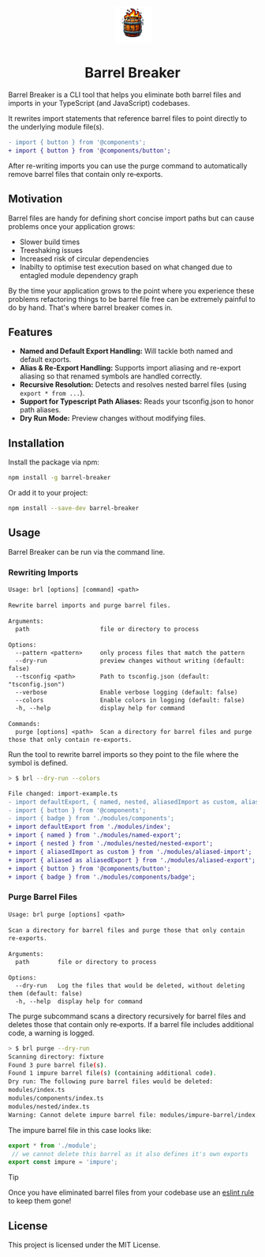 <div align="center">
  <img src="./icon.png" width="75" alt="icon" />
  <h1>Barrel Breaker</h1>
</div>

Barrel Breaker is a CLI tool that helps you eliminate both barrel files and imports in your TypeScript (and JavaScript) codebases.

It rewrites import statements that reference barrel files to point directly to the underlying module file(s). 

```diff
- import { button } from '@components';
+ import { button } from '@components/button';
```

After re-writing imports you can use the purge command to automatically remove barrel files that contain only re‑exports.

## Motivation

Barrel files are handy for defining short concise import paths but can cause problems once your application grows:

- Slower build times
- Treeshaking issues
- Increased risk of circular dependencies
- Inabilty to optimise test execution based on what changed  due to entagled module dependency graph

By the time your application grows to the point where you experience these problems refactoring things to be barrel file free can be
extremely painful to do by hand. That's where barrel breaker comes in.

## Features

- **Named and Default Export Handling:** Will tackle both named and default exports.
- **Alias & Re-Export Handling:** Supports import aliasing and re-export aliasing so that renamed symbols are handled correctly.
- **Recursive Resolution:** Detects and resolves nested barrel files (using `export * from ...`).
- **Support for Typescript Path Aliases:** Reads your tsconfig.json to honor path aliases.
- **Dry Run Mode:** Preview changes without modifying files.


## Installation
Install the package via npm:

```bash
npm install -g barrel-breaker
```
Or add it to your project:

```bash
npm install --save-dev barrel-breaker
```

## Usage

Barrel Breaker can be run via the command line.

### Rewriting Imports


```
Usage: brl [options] [command] <path>

Rewrite barrel imports and purge barrel files.

Arguments:
  path                    file or directory to process

Options:
  --pattern <pattern>     only process files that match the pattern
  --dry-run               preview changes without writing (default: false)
  --tsconfig <path>       Path to tsconfig.json (default: "tsconfig.json")
  --verbose               Enable verbose logging (default: false)
  --colors                Enable colors in logging (default: false)
  -h, --help              display help for command

Commands:
  purge [options] <path>  Scan a directory for barrel files and purge those that only contain re-exports.
```

Run the tool to rewrite barrel imports so they point to the file where the symbol is defined.

```sh
> $ brl --dry-run --colors                                                                                                                                                                                    [±main ●]
```

```diff
File changed: import-example.ts
- import defaultExport, { named, nested, aliasedImport as custom, aliasedExport } from './modules';
- import { button } from '@components';
- import { badge } from './modules/components';
+ import defaultExport from './modules/index';
+ import { named } from './modules/named-export';
+ import { nested } from './modules/nested/nested-export';
+ import { aliasedImport as custom } from './modules/aliased-import';
+ import { aliased as aliasedExport } from './modules/aliased-export';
+ import { button } from '@components/button';
+ import { badge } from './modules/components/badge';
```

### Purge Barrel Files

```
Usage: brl purge [options] <path>

Scan a directory for barrel files and purge those that only contain re-exports.

Arguments:
  path        file or directory to process

Options:
  --dry-run   Log the files that would be deleted, without deleting them (default: false)
  -h, --help  display help for command

```

The purge subcommand scans a directory recursively for barrel files and deletes those that contain only re‑exports. 
If a barrel file includes additional code, a warning is logged.

```sh
> $ brl purge --dry-run                                                                                                                                                                                       [±main ●]
Scanning directory: fixture
Found 3 pure barrel file(s).
Found 1 impure barrel file(s) (containing additional code).
Dry run: The following pure barrel files would be deleted:
modules/index.ts
modules/components/index.ts
modules/nested/index.ts
Warning: Cannot delete impure barrel file: modules/impure-barrel/index.ts
```

The impure barrel file in this case looks like:

```ts
export * from './module';
 // we cannot delete this barrel as it also defines it's own exports
export const impure = 'impure';
```

> [!TIP]
> Once you have eliminated barrel files from your codebase use an [eslint rule](https://www.npmjs.com/package/eslint-plugin-no-barrel-files) to keep them gone!

## License

This project is licensed under the MIT License.
